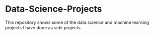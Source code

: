 # Data-Science-Projects
This repository shows some of the data science and machine learning projects I have done as side projects.
